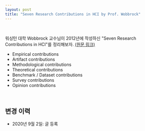 ```yaml
---
layout: post
title: "Seven Research Contributions in HCI by Prof. Wobbrock"
---
```

<br>

워싱턴 대학 Wobbrock 교수님이 2012년에 작성하신 "Seven Research Contributions in HCI"를 정리해보자. <a href="http://faculty.washington.edu/wobbrock/pubs/Wobbrock-2012.pdf">(원문 링크)</a>


* Empirical contributions
* Artifact contributions
* Methodological contributions
* Theoretical contributions
* Benchmark / Dataset contributions
* Survey contributions
* Opinion contributions


<br>

## 변경 이력
* 2020년 9월 2일: 글 등록
